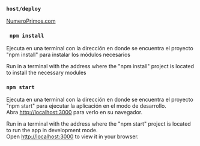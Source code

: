 ### `host/deploy`

[NumeroPrimos.com](https://dparada2020225.github.io/NumerosPrimos/)

### ` npm install`
Ejecuta en una terminal con la dirección en donde se encuentra el proyecto "npm install" para instalar los módulos necesarios

Run in a terminal with the address where the "npm install" project is located to install the necessary modules

### `npm start`
Ejecuta en una terminal con la dirección en donde se encuentra el proyecto "npm start" para ejecutar la aplicación en el modo de desarrollo.\
Abra [http://localhost:3000](http://localhost:3000) para verlo en su navegador.

Run in a terminal with the address where the "npm start" project is located to run the app in development mode.\
Open [http://localhost:3000](http://localhost:3000) to view it in your browser.

